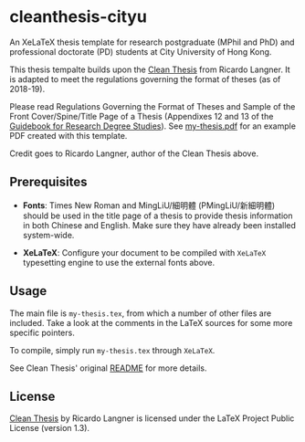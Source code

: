 # cleanthesis-cityu

An XeLaTeX thesis template for research postgraduate (MPhil and PhD) and professional doctorate (PD) students at City University of Hong Kong.

This thesis tempalte builds upon the [Clean Thesis](https://github.com/derric/cleanthesis) from Ricardo Langner. It is adapted to meet the regulations governing the format of theses (as of 2018-19).

Please read Regulations Governing the Format of Theses and Sample of the Front Cover/Spine/Title Page of a Thesis (Appendixes 12 and 13 of the [Guidebook for Research Degree Studies](https://www.sgs.cityu.edu.hk/student/rpg/studentGuideBook)). See [my-thesis.pdf](my-thesis.pdf) for an example PDF created with this template.


Credit goes to Ricardo Langner, author of the Clean Thesis above.

## Prerequisites

- **Fonts**: Times New Roman and MingLiU/細明體 (PMingLiU/新細明體) should be used in the title page of a thesis to provide thesis information in both Chinese and English. Make sure they have already been installed system-wide.

- **XeLaTeX**: Configure your document to be compiled with `XeLaTeX` typesetting engine to use the external fonts above.


## Usage

The main file is `my-thesis.tex`, from which a number of other files are included. Take a look at the comments in the LaTeX sources for some more specific pointers.

To compile, simply run `my-thesis.tex` through `XeLaTeX`.

See Clean Thesis' original [README](README-cleanthesis.md) for more details.

## License

[Clean Thesis](https://github.com/derric/cleanthesis) by Ricardo Langner is licensed under the LaTeX Project Public License (version 1.3).
